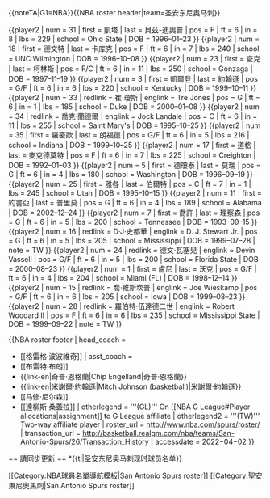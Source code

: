 <noinclude>{{noteTA|G1=NBA}}</noinclude>{{NBA roster header|team=圣安东尼奥马刺}} 

{{player2 | num = 31 | first = 凱塔 | last = 貝茲-迪奧普 | pos = F | ft = 6 | in = 8 | lbs = 229 | school = Ohio State | DOB = 1996–01–23 }}
{{player2 | num = 18 | first = 德文特 | last = 卡库克 | pos = F | ft = 6 | in = 7 | lbs = 240 | school = UNC Wilmington | DOB = 1996–10–08 }}
{{player2 | num = 23 | first = 查克 | last = 柯林斯 | pos = F/C | ft = 6 | in = 11 | lbs = 250 | school = Gonzaga | DOB = 1997–11–19 }}
{{player2 | num = 3 | first = 凱爾登 | last = 約翰遜 | pos = G/F | ft = 6 | in = 6 | lbs = 220 | school = Kentucky | DOB = 1999–10–11 }}
{{player2 | num = 33 | redlink = 崔·瓊斯 | englink = Tre Jones | pos = G | ft = 6 | in = 1 | lbs = 185 | school = Duke | DOB = 2000–01–08 }}
{{player2 | num = 34 | redlink = 喬克·蘭德爾 | englink = Jock Landale | pos = C | ft = 6 | in = 11 | lbs = 255 | school = Saint Mary's | DOB = 1995–10–25 }}
{{player2 | num = 35 | first = 羅密歐 | last = 朗福德 | pos = G/F | ft = 6 | in = 5 | lbs = 216 | school = Indiana | DOB = 1999–10–25 }}
{{player2 | num = 17 | first = 道格 | last = 麥克德莫特 | pos = F | ft = 6 | in = 7 | lbs = 225 | school = Creighton | DOB = 1992–01–03 }}
{{player2 | num = 5 | first = 德瓊泰 | last = 莫瑞 | pos = G | ft = 6 | in = 4 | lbs = 180 | school = Washington | DOB = 1996–09–19 }}
{{player2 | num = 25 | first = 雅各 | last = 伯爾特 | pos = C | ft = 7 | in = 1 | lbs = 245 | school = Utah | DOB = 1995–10–15 }}
{{player2 | num = 11 | first = 約書亞 | last = 普里莫 | pos = G | ft = 6 | in = 4 | lbs = 189 | school = Alabama | DOB = 2002–12–24 }}
{{player2 | num = 7 | first = 喬許 | last = 理察森 | pos = G | ft = 6 | in = 5 | lbs = 200 | school = Tennessee | DOB = 1993–09–15 }}
{{player2 | num = 16 | redlink = D·J·史都華 | englink = D. J. Stewart Jr. | pos = G | ft = 6 | in = 5 | lbs = 205 | school = Mississippi | DOB = 1999–07–28 | note = TW }}
{{player2 | num = 24 | redlink = 德文·瓦塞兒 | englink = Devin Vassell | pos = G/F | ft = 6 | in = 5 | lbs = 200 | school = Florida State | DOB = 2000–08–23 }}
{{player2 | num = 1 | first = 盧尼 | last = 沃克 | pos = G/F | ft = 6 | in = 4 | lbs = 204 | school = Miami (FL) | DOB = 1998–12–14 }}
{{player2 | num = 15 | redlink = 喬·維斯坎普 | englink = Joe Wieskamp | pos = G/F | ft = 6 | in = 6 | lbs = 205 | school = Iowa | DOB = 1999–08–23 }}
{{player2 | num = 28 | redlink = 羅伯特·伍達德二世 | englink = Robert Woodard II | pos = F | ft = 6 | in = 6 | lbs = 235 | school = Mississippi State | DOB = 1999–09–22 | note = TW }} 

{{NBA roster footer
| head_coach =
* [[格雷格·波波維奇]]
| asst_coach =
* [[布雷特·布朗]]
* {{link-en|奇普·恩格蘭|Chip Engelland|奇普·恩格蘭}}
* {{link-en|米謝爾·約翰遜|Mitch Johnson (basketball)|米謝爾·約翰遜}}
* [[马修·尼尔森]]
* [[達柳斯·桑蓋拉]]
| otherlegend = '''(GL)''' On [[NBA G League#Player allocations|assignment]] to G League affiliate
| otherlegend2 = '''(TW)''' Two-way affiliate player
| roster_url = http://www.nba.com/spurs/roster/
| transaction_url = http://basketball.realgm.com/nba/teams/San-Antonio-Spurs/26/Transaction_History
| accessdate = 2022−04−02
}}<noinclude>

== 請同步更新 ==
*{{tl|圣安东尼奥马刺现时球员名单}}

[[Category:NBA球員名單導航模板|San Antonio Spurs roster]]
[[Category:聖安東尼奧馬刺|San Antonio Spurs roster]]
</noinclude>